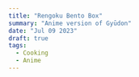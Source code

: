 ```yaml
---
title: "Rengoku Bento Box"
summary: "Anime version of Gyūdon"
date: "Jul 09 2023"
draft: true
tags:
  - Cooking
  - Anime
---
```

